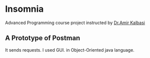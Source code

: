 # Insomnia
Advanced Programming course project instructed by [Dr.Amir Kalbasi](https://aut.ac.ir/cv/2241/AMIR%20KALBASI) 

## A Prototype of Postman
  It sends requests.
  I used GUI.
  in Object-Oriented java language.
